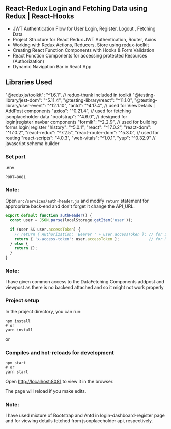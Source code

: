 ## React-Redux Login and Fetching Data using Redux | React-Hooks ##

- JWT Authentication Flow for User Login, Register, Logout , Fetching Data
- Project Structure for React Redux JWT Authentication, Router, Axios
- Working with Redux Actions, Reducers, Store using redux-toolkit
- Creating React Function Components with Hooks & Form Validation
- React Function Components for accessing protected Resources (Authorization)
- Dynamic Navigation Bar in React App

## Libraries Used

   "@reduxjs/toolkit": "^1.6.1", // redux-thunk included in toolkit
    "@testing-library/jest-dom": "^5.11.4",
    "@testing-library/react": "^11.1.0",
    "@testing-library/user-event": "^12.1.10",
    "antd": "^4.17.4",  // used for ViewDetails | AddPost components
    "axios": "^0.21.4", // used for fetching jsonplaceholder data
    "bootstrap": "^4.6.0", // designed for login|register|navbar components
    "formik": "^2.2.9", // used for building forms login|register
    "history": "^5.0.1",
    "react": "^17.0.2",
    "react-dom": "^17.0.2",
    "react-redux": "^7.2.5",
    "react-router-dom": "^5.3.0", // used for routing
    "react-scripts": "4.0.3",
    "web-vitals": "^1.0.1",
    "yup": "^0.32.9" // javascript schema builder
### Set port
.env
```
PORT=8081
```

### Note:
Open `src/services/auth-header.js` and modify `return` statement for appropriate back-end and don't forget it change the API_URL.

```js
export default function authHeader() {
  const user = JSON.parse(localStorage.getItem('user'));

  if (user && user.accessToken) {
    // return { Authorization: 'Bearer ' + user.accessToken }; // for Spring Boot back-end
    return { 'x-access-token': user.accessToken };             // for Node.js Express back-end
  } else {
    return {};
  }
}
```

### Note:

I have given common access to the DataFetching Components addpost and viewpost as there is no backend attached and so it might not work properly

### Project setup

In the project directory, you can run:

```
npm install
# or
yarn install
```

or

### Compiles and hot-reloads for development

```
npm start
# or
yarn start
```

Open [http://localhost:8081](http://localhost:8081) to view it in the browser.

The page will reload if you make edits.

### Note: 

I have used mixture of Bootstrap and Antd in login-dashboard-register page and for viewing details fetched from jsonplaceholder api, respectively.

